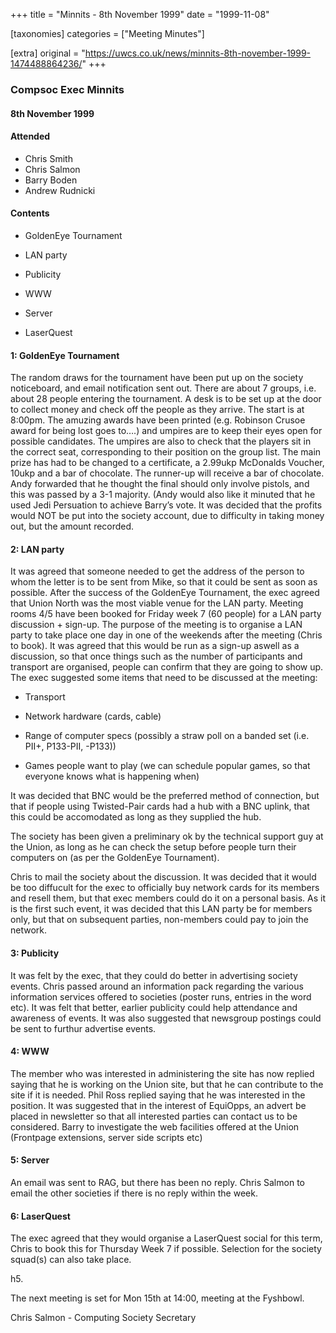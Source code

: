 +++
title = "Minnits -  8th November 1999"
date = "1999-11-08"

[taxonomies]
categories = ["Meeting Minutes"]

[extra]
original = "https://uwcs.co.uk/news/minnits-8th-november-1999-1474488864236/"
+++

### Compsoc Exec Minnits

#### 8th November 1999

#### Attended

  - Chris Smith
  - Chris Salmon
  - Barry Boden
  - Andrew Rudnicki

#### Contents

  - GoldenEye Tournament

<!-- end list -->

  - LAN party

<!-- end list -->

  - Publicity

<!-- end list -->

  - WWW

<!-- end list -->

  - Server

<!-- end list -->

  - LaserQuest

#### 1: GoldenEye Tournament

The random draws for the tournament have been put up on the society noticeboard, and email notification sent out. There are about 7 groups, i.e. about 28 people entering the tournament. A desk is to be set up at the door to collect money and check off the people as they arrive. The start is at 8:00pm. The amuzing awards have been printed (e.g. Robinson Crusoe award for being lost goes to….) and umpires are to keep their eyes open for possible candidates. The umpires are also to check that the players sit in the correct seat, corresponding to their position on the group list. The main prize has had to be changed to a certificate, a 2.99ukp McDonalds Voucher, 10ukp and a bar of chocolate. The runner-up will receive a bar of chocolate. Andy forwarded that he thought the final should only involve pistols, and this was passed by a 3-1 majority. (Andy would also like it minuted that he used Jedi Persuation to achieve Barry’s vote. It was decided that the profits would NOT be put into the society account, due to difficulty in taking money out, but the amount recorded.

#### 2: LAN party

It was agreed that someone needed to get the address of the person to whom the letter is to be sent from Mike, so that it could be sent as soon as possible. After the success of the GoldenEye Tournament, the exec agreed that Union North was the most viable venue for the LAN party. Meeting rooms 4/5 have been booked for Friday week 7 (60 people) for a LAN party discussion + sign-up. The purpose of the meeting is to organise a LAN party to take place one day in one of the weekends after the meeting (Chris to book). It was agreed that this would be run as a sign-up aswell as a discussion, so that once things such as the number of participants and transport are organised, people can confirm that they are going to show up. The exec suggested some items that need to be discussed at the meeting:

  - Transport

<!-- end list -->

  - Network hardware (cards, cable)

<!-- end list -->

  - Range of computer specs (possibly a straw poll on a banded set (i.e. PII+, P133-PII, -P133))

<!-- end list -->

  - Games people want to play (we can schedule popular games, so that everyone knows what is happening when)

It was decided that BNC would be the preferred method of connection, but that if people using Twisted-Pair cards had a hub with a BNC uplink, that this could be accomodated as long as they supplied the hub.

The society has been given a preliminary ok by the technical support guy at the Union, as long as he can check the setup before people turn their computers on (as per the GoldenEye Tournament).

Chris to mail the society about the discussion. It was decided that it would be too diffucult for the exec to officially buy network cards for its members and resell them, but that exec members could do it on a personal basis. As it is the first such event, it was decided that this LAN party be for members only, but that on subsequent parties, non-members could pay to join the network.

#### 3: Publicity

It was felt by the exec, that they could do better in advertising society events. Chris passed around an information pack regarding the various information services offered to societies (poster runs, entries in the word etc). It was felt that better, earlier publicity could help attendance and awareness of events. It was also suggested that newsgroup postings could be sent to furthur advertise events.

#### 4: WWW

The member who was interested in administering the site has now replied saying that he is working on the Union site, but that he can contribute to the site if it is needed. Phil Ross replied saying that he was interested in the position. It was suggested that in the interest of EquiOpps, an advert be placed in newsletter so that all interested parties can contact us to be considered. Barry to investigate the web facilities offered at the Union (Frontpage extensions, server side scripts etc)

#### 5: Server

An email was sent to RAG, but there has been no reply. Chris Salmon to email the other societies if there is no reply within the week.

#### 6: LaserQuest

The exec agreed that they would organise a LaserQuest social for this term, Chris to book this for Thursday Week 7 if possible. Selection for the society squad(s) can also take place.

h5.

The next meeting is set for Mon 15th at 14:00, meeting at the Fyshbowl.

Chris Salmon - Computing Society Secretary
